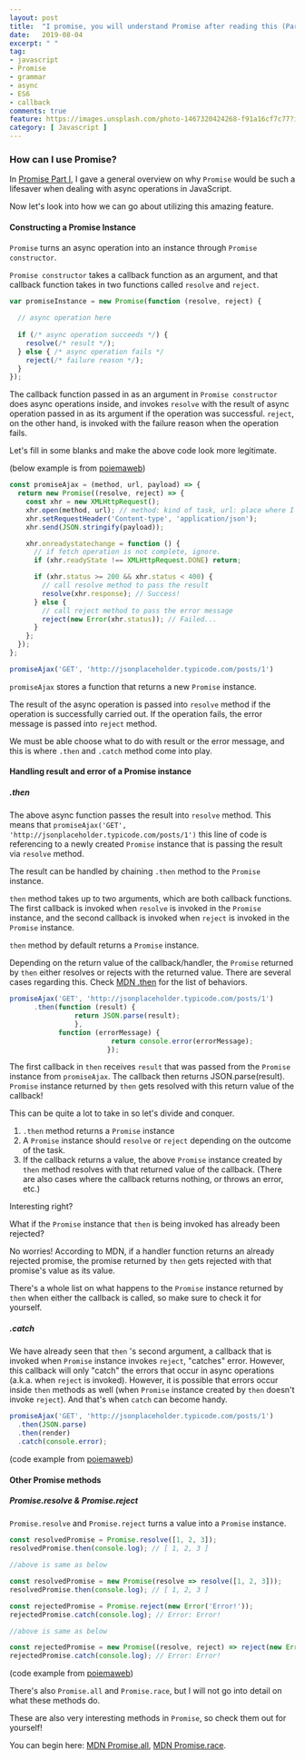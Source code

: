 ```yaml
---
layout: post
title:  "I promise, you will understand Promise after reading this (Part II)"
date:   2019-08-04
excerpt: " "
tag:
- javascript
- Promise
- grammar
- async
- ES6
- callback
comments: true
feature: https://images.unsplash.com/photo-1467320424268-f91a16cf7c77?ixlib=rb-1.2.1&ixid=eyJhcHBfaWQiOjEyMDd9&auto=format&fit=crop&w=1500&q=80
category: [ Javascript ]
---
```


### How can I use Promise?

In [Promise Part I](), I gave a general overview on why `Promise` would be such a lifesaver when dealing with async operations in JavaScript. 

Now let's look into how we can go about utilizing this amazing feature.

#### Constructing a Promise Instance

`Promise` turns an async operation into an instance through `Promise constructor`.

`Promise constructor` takes a callback function as an argument, and that callback function takes in two functions called `resolve` and `reject`.

```js
var promiseInstance = new Promise(function (resolve, reject) {
  
  // async operation here
  
  if (/* async operation succeeds */) {
    resolve(/* result */);
  } else { /* async operation fails */
    reject(/* failure reason */);
  }
});
```

The callback function passed in as an argument in `Promise constructor` does async operations inside, and invokes `resolve` with the result of async operation passed in as its argument if the operation was successful. `reject`, on the other hand, is invoked with the failure reason when the operation fails.



Let's fill in some blanks and make the above code look more legitimate.

(below example is from [poiemaweb](https://poiemaweb.com/es6-promise#3-프로미스의-생성))

```js
const promiseAjax = (method, url, payload) => {
  return new Promise((resolve, reject) => {
    const xhr = new XMLHttpRequest();
    xhr.open(method, url); // method: kind of task, url: place where I can find this info
    xhr.setRequestHeader('Content-type', 'application/json'); 
    xhr.send(JSON.stringify(payload));

    xhr.onreadystatechange = function () {
      // if fetch operation is not complete, ignore.
      if (xhr.readyState !== XMLHttpRequest.DONE) return;

      if (xhr.status >= 200 && xhr.status < 400) {
        // call resolve method to pass the result
        resolve(xhr.response); // Success!
      } else {
        // call reject method to pass the error message
        reject(new Error(xhr.status)); // Failed...
      }
    };
  });
};

promiseAjax('GET', 'http://jsonplaceholder.typicode.com/posts/1')
```

`promiseAjax` stores a function that returns a new `Promise` instance. 

The result of the async operation is passed into `resolve` method if the operation is successfully carried out. If the operation fails, the error message is passed into `reject` method.

We must be able choose what to do with result or the error message, and this is where `.then` and `.catch` method come into play.

#### Handling result and error of a Promise instance

##### .then

The above async function passes the result into `resolve` method. This means that `promiseAjax('GET', 'http://jsonplaceholder.typicode.com/posts/1')` this line of code is referencing to a newly created `Promise` instance that is passing the result via `resolve` method.

The result can be handled by chaining `.then` method to the `Promise` instance. 

`then` method takes up to two arguments, which are both callback functions. The first callback is invoked when `resolve` is invoked in the `Promise` instance, and the second callback is invoked when `reject` is invoked in the `Promise` instance.

`then` method by default returns a `Promise` instance.

Depending on the return value of the callback/handler, the `Promise` returned by `then` either resolves or rejects with the returned value. There are several cases regarding this. Check [MDN .then](https://developer.mozilla.org/en-US/docs/Web/JavaScript/Reference/Global_Objects/Promise/then#Return_value) for the list of behaviors.

```js
promiseAjax('GET', 'http://jsonplaceholder.typicode.com/posts/1')
      .then(function (result) {
  	      		return JSON.parse(result);
      			}, 
            function (errorMessage) {
  						 return console.error(errorMessage);
						});
```

The first callback in `then` receives `result` that was passed from the `Promise` instance from `promiseAjax`.  The callback then returns JSON.parse(result). `Promise` instance returned by `then` gets resolved with this return value of the callback! 

This can be quite a lot to take in so let's divide and conquer.

1. `.then` method returns a `Promise` instance
2. A `Promise` instance should `resolve` or `reject` depending on the outcome of the task.
3. If the callback returns a value, the above `Promise` instance created by `then` method resolves with that returned value of the callback. (There are also cases where the callback returns nothing, or throws an error, etc.)

Interesting right? 

What if the `Promise` instance that `then` is being invoked has already been rejected?  

No worries! According to MDN, if a handler function returns an already rejected promise, the promise returned by `then` gets rejected with that promise's value as its value.

There's a whole list on what happens to the `Promise` instance returned by `then` when either the callback is called, so make sure to check it for yourself.



##### .catch

We have already seen that `then` 's second argument, a callback that is invoked when `Promise` instance invokes `reject`, \"catches\" error. However, this callback will only "catch" the errors that occur in async operations (a.k.a. when `reject` is invoked). However, it is possible that errors occur inside `then` methods as well (when `Promise` instance created by `then` doesn't invoke `reject`). And that's when  `catch` can become handy. 

```js
promiseAjax('GET', 'http://jsonplaceholder.typicode.com/posts/1')
  .then(JSON.parse)
  .then(render)
  .catch(console.error);
```

(code example from [poiemaweb]([https://poiemaweb.com/es6-promise#3-%ED%94%84%EB%A1%9C%EB%AF%B8%EC%8A%A4%EC%9D%98-%EC%83%9D%EC%84%B1](https://poiemaweb.com/es6-promise#3-프로미스의-생성)))



#### Other Promise methods

##### Promise.resolve & Promise.reject

`Promise.resolve` and `Promise.reject` turns a value into a `Promise` instance.

```js
const resolvedPromise = Promise.resolve([1, 2, 3]);
resolvedPromise.then(console.log); // [ 1, 2, 3 ]

//above is same as below

const resolvedPromise = new Promise(resolve => resolve([1, 2, 3]));
resolvedPromise.then(console.log); // [ 1, 2, 3 ]
```

```js
const rejectedPromise = Promise.reject(new Error('Error!'));
rejectedPromise.catch(console.log); // Error: Error!

//above is same as below

const rejectedPromise = new Promise((resolve, reject) => reject(new Error('Error!')));
rejectedPromise.catch(console.log); // Error: Error!
```

(code example from [poiemaweb](https://poiemaweb.com/es6-promise#71-promiseresolvepromisereject))



There's also `Promise.all` and `Promise.race`, but I will not go into detail on what these methods do.

These are also very interesting methods in `Promise`, so check them out for yourself! 

You can begin here:  [MDN Promise.all](https://developer.mozilla.org/en-US/docs/Web/JavaScript/Reference/Global_Objects/Promise/all), [MDN Promise.race](https://developer.mozilla.org/en-US/docs/Web/JavaScript/Reference/Global_Objects/Promise/race).

